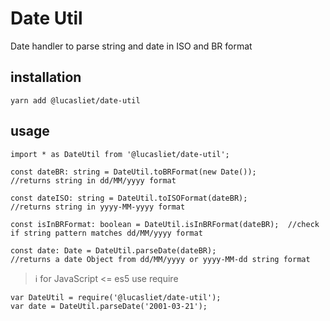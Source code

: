 # Date Util
Date handler to parse string and date in ISO and BR format

## installation
```SH
yarn add @lucasliet/date-util
```

## usage

```TS
import * as DateUtil from '@lucasliet/date-util';

const dateBR: string = DateUtil.toBRFormat(new Date());       //returns string in dd/MM/yyyy format

const dateISO: string = DateUtil.toISOFormat(dateBR);         //returns string in yyyy-MM-yyyy format

const isInBRFormat: boolean = DateUtil.isInBRFormat(dateBR);  //check if string pattern matches dd/MM/yyyy format

const date: Date = DateUtil.parseDate(dateBR);                //returns a date Object from dd/MM/yyyy or yyyy-MM-dd string format
```


> ℹ for JavaScript <= es5 use require
```JS
var DateUtil = require('@lucasliet/date-util');
var date = DateUtil.parseDate('2001-03-21');
```